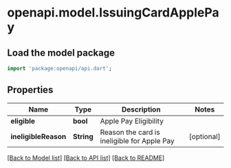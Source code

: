 # openapi.model.IssuingCardApplePay

## Load the model package
```dart
import 'package:openapi/api.dart';
```

## Properties
Name | Type | Description | Notes
------------ | ------------- | ------------- | -------------
**eligible** | **bool** | Apple Pay Eligibility | 
**ineligibleReason** | **String** | Reason the card is ineligible for Apple Pay | [optional] 

[[Back to Model list]](../README.md#documentation-for-models) [[Back to API list]](../README.md#documentation-for-api-endpoints) [[Back to README]](../README.md)


